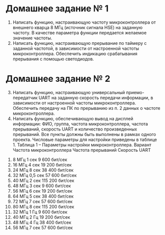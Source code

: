 # Домашнее задание № 1
1.	Написать функцию, настраивающую частоту микроконтроллера от внешнего кварца 8 МГц (источник сигнала HSE) на заданную частоту. В качестве параметра функции передается желаемое значение частоты.
2.	Написать функцию, настраивающую прерывание по таймеру с заданной частотой, в зависимости от настроенной частоты микроконтроллера. Обеспечить индикацию срабатывания прерывания с помощью светодиодов.

# Домашнее задание № 2
3.	Написать функцию, настраивающую универсальный приемо-передатчик UART на заданную скорость передачи информации, в зависимости от настроенной частоты микроконтроллера. Обеспечить передачу на ПК по прерыванию из п. 2 данных о частоте микроконтроллера.
4.	Написать функцию, обеспечивающую вывод на дисплей информации: ФИО, группа, частота микроконтроллера, частота прерываний, скорость UART и количество произведенных прерываний.
Все пункты должны быть выполнены в рамках одного проекта. Числовые параметры для настройки приведены в таблице 1.
Таблица 1 – Параметры настройки микроконтроллера.
Вариант	Частота микроконтроллера	Частота прерываний	Скорость UART

1)	8 МГц	1 сек	9 600 бит/сек
2)	16 МГц	4 сек	19 200 бит/сек
3)	24 МГц	8 сек	38 400 бит/сек
4)	32 МГц	0,5 сек	57 600 бит/сек
5)	40 МГц	2 сек	115 200 бит/сек
6)	48 МГц	3 сек	9 600 бит/сек
7)	56 МГц	6 сек	19 200 бит/сек
8)	64 МГц	5 сек	38 400 бит/сек
9)	72 МГц	7 сек	57 600 бит/сек
10)	80 МГц	8 сек	115 200 бит/сек
11)	32 МГц	1 Гц	9 600 бит/сек
12)	40 МГц	2 Гц	19 200 бит/сек
13)	48 МГц	4 Гц	38 400 бит/сек
14)	56 МГц	7 сек	57 600 бит/сек
